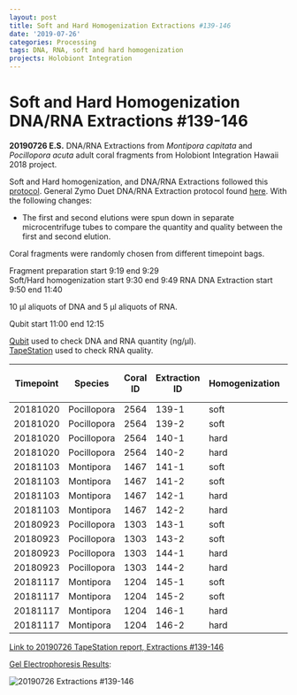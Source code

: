 ```yaml
---
layout: post
title: Soft and Hard Homogenization Extractions #139-146
date: '2019-07-26'
categories: Processing
tags: DNA, RNA, soft and hard homogenization
projects: Holobiont Integration
---
```


# Soft and Hard Homogenization DNA/RNA Extractions #139-146

**20190726 E.S.**
DNA/RNA Extractions from *Montipora capitata* and *Pocillopora acuta* adult coral fragments from Holobiont Integration Hawaii 2018 project.  

Soft and Hard homogenization, and DNA/RNA Extractions followed this [protocol](https://github.com/emmastrand/EmmaStrand_Notebook/blob/master/_posts/2019-06-05-Soft-and-Hard-Homogenization-Protocol.md). General Zymo Duet DNA/RNA Extraction protocol found [here](https://github.com/emmastrand/EmmaStrand_Notebook/blob/master/_posts/2019-05-31-Zymo-Duet-RNA-DNA-Extraction-Protocol.md). With the following changes:  
- The first and second elutions were spun down in separate microcentrifuge tubes to compare the quantity and quality between the first and second elution.

Coral fragments were randomly chosen from different timepoint bags.

Fragment preparation start 9:19 end 9:29  
Soft/Hard homogenization start 9:30 end 9:49
RNA DNA Extraction start 9:50 end 11:40   

10 μl aliquots of DNA and 5 μl aliquots of RNA.

Qubit start 11:00 end 12:15  

[Qubit](https://github.com/emmastrand/EmmaStrand_Notebook/blob/master/_posts/2019-05-31-Qubit-Protocol.md) used to check DNA and RNA quantity (ng/μl).  
[TapeStation](https://github.com/emmastrand/EmmaStrand_Notebook/blob/master/_posts/2019-05-31-TapeStation-Protocol.md) used to check RNA quality.

| Timepoint | Species     | Coral ID | Extraction ID | Homogenization | Elution | DNA Reading 1 | DNA Reading 2 | Average DNA ng/μl | RNA Reading 1 | RNA Reading 2 | Average RNA ng/μl | RIN |
|-----------|-------------|----------|---------------|----------------|---------|---------------|---------------|-------------------|---------------|---------------|-------------------|-----|
| 20181020  | Pocillopora | 2564     | 139-1         | soft           | 1       | 107           | 107           | 107               | 133           | 133           | 133               | 6.7 |
| 20181020  | Pocillopora | 2564     | 139-2         | soft           | 2       | 34.2          | 34            | 34.1              | 11.2          | 11.2          | 11.2              | 6.8 |
| 20181020  | Pocillopora | 2564     | 140-1         | hard           | 1       | 76.4          | 76            | 76.2              | 88.8          | 89            | 88.9              | 7.5 |
| 20181020  | Pocillopora | 2564     | 140-2         | hard           | 2       | 22            | 22            | 22                | 14.8          | 14.8          | 14.8              | 7.8 |
| 20181103  | Montipora   | 1467     | 141-1         | soft           | 1       | 46.4          | 46.2          | 46.3              | 31.6          | 31.6          | 31.6              | 8.8 |
| 20181103  | Montipora   | 1467     | 141-2         | soft           | 2       | 9.72          | 9.68          | 9.7               | **            | **            | **                | **  |
| 20181103  | Montipora   | 1467     | 142-1         | hard           | 1       | 31.8          | 31.6          | 31.7              | 16.2          | 16.2          | 16.2              | 9.2 |
| 20181103  | Montipora   | 1467     | 142-2         | hard           | 2       | 9.9           | 9.74          | 9.82              | **            | **            | **                | **  |
| 20180923  | Pocillopora | 1303     | 143-1         | soft           | 1       | 195           | 194           | 194.5             | 206           | 206           | 206               | 7.5 |
| 20180923  | Pocillopora | 1303     | 143-2         | soft           | 2       | 33.6          | 33.6          | 33.6              | 29.2          | 29.2          | 29.2              | 7.1 |
| 20180923  | Pocillopora | 1303     | 144-1         | hard           | 1       | 98.4          | 98            | 98.2              | 113           | 113           | 113               | 7.7 |
| 20180923  | Pocillopora | 1303     | 144-2         | hard           | 2       | 18.9          | 18.8          | 18.85             | 18.4          | 18.4          | 18.4              | 6.9 |
| 20181117  | Montipora   | 1204     | 145-1         | soft           | 1       | 13.8          | 13.7          | 13.75             | 21.5          | 21.6          | 21.55             | 9   |
| 20181117  | Montipora   | 1204     | 145-2         | soft           | 2       | 11.6          | 11.6          | 11.6              | **            | **            | **                | **  |
| 20181117  | Montipora   | 1204     | 146-1         | hard           | 1       | 6             | 5.96          | 5.98              | 14.4          | 14.4          | 14.4              | 9.4 |
| 20181117  | Montipora   | 1204     | 146-2         | hard           | 2       | 8.14          | 8.06          | 8.1               | **            | **            | **                | **  |

[Link to 20190726 TapeStation report, Extractions #139-146](https://github.com/emmastrand/EmmaStrand_Notebook/blob/master/TapeStation/2019-07-26%20-%2012.32.23.pdf)

[Gel Electrophoresis Results](https://github.com/emmastrand/EmmaStrand_Notebook/blob/master/_posts/2019-07-16-Gel-Electrophoresis-Protocol.md):  

![20190726 Extractions #139-146](https://github.com/emmastrand/EmmaStrand_Notebook/blob/master/images/20190726.JPG?raw=true)
